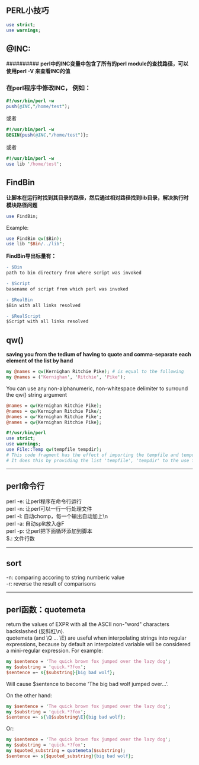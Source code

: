 PERL小技巧
---------
```perl
use strict;
use warnings;
```

## @INC:
##########
**perl中的INC变量中包含了所有的perl module的查找路径，可以使用perl -V 来查看INC的值**
### 在perl程序中修改INC， 例如：
```perl
#!/usr/bin/perl -w
push(@INC,"/home/test");
```
或者  
```perl
#!/usr/bin/perl -w
BEGIN{push(@INC,"/home/test")};
```
或者  
```perl
#!/usr/bin/perl -w
use lib '/home/test';
```

## FindBin
**让脚本在运行时找到其目录的路径，然后通过相对路径找到lib目录，解决执行时模块路径问题**
```perl
use FindBin;
```
Example:  
```perl
use FindBin qw($Bin);
use lib "$Bin/../lib";
```
**FindBin导出标量有：**  
```diff
- $Bin
path to bin directory from where script was invoked

- $Script
basename of script from which perl was invoked

- $RealBin
$Bin with all links resolved

- $RealScript
$Script with all links resolved
```


## qw()
**saving you from the tedium of having to quote and comma-separate each element of the list by hand**
```perl
my @names = qw(Kernighan Ritchie Pike); # is equal to the following
my @names = ('Kernighan', 'Ritchie', 'Pike');
```

You can use any non-alphanumeric, non-whitespace delimiter to surround the qw() string argument  
```perl
@names = qw(Kernighan Ritchie Pike);
@names = qw/Kernighan Ritchie Pike/;
@names = qw'Kernighan Ritchie Pike';
@names = qw{Kernighan Ritchie Pike};
```

```perl
#!/usr/bin/perl
use strict;
use warnings;
use File::Temp qw(tempfile tempdir);
# This code fragment has the effect of importing the tempfile and tempdir functions from the File::Temp module. 
# It does this by providing the list 'tempfile', 'tempdir' to the use function.
```
***
## perl命令行
perl -e: 让perl程序在命令行运行      
perl -n: 让perl可以一行一行处理文件     
perl -l: 自动chomp，每一个输出自动加上\n      
perl -a: 自动split放入@F     
perl -p: 让perl把下面循环添加到脚本      
$.: 文件行数     
***
## sort
-n: comparing accoring to string numberic value     
-r: reverse the result of comparisons   
***
## perl函数：quotemeta
return the values of EXPR with all the ASCII non-"word" characters backslashed (反斜杠\n).     
quotemeta (and \Q ... \E) are useful when interpolating strings into regular expressions, because by default an interpolated variable will be considered a mini-regular expression. For example:       
```perl
my $sentence = 'The quick brown fox jumped over the lazy dog';
my $substring = 'quick.*?fox';
$sentence =~ s{$substring}{big bad wolf};
```
Will cause $sentence to become 'The big bad wolf jumped over...'.      

On the other hand:
```perl
my $sentence = 'The quick brown fox jumped over the lazy dog';
my $substring = 'quick.*?fox';
$sentence =~ s{\Q$substring\E}{big bad wolf};
```
Or:
```perl
my $sentence = 'The quick brown fox jumped over the lazy dog';
my $substring = 'quick.*?fox';
my $quoted_substring = quotemeta($substring);
$sentence =~ s{$quoted_substring}{big bad wolf};
```
